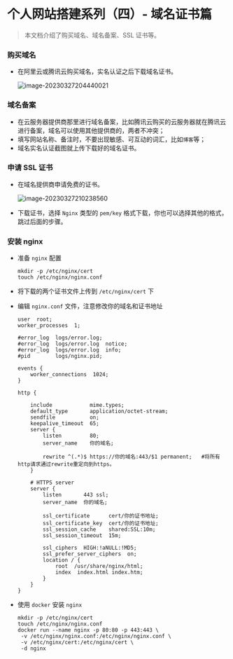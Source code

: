 # 个人网站搭建系列（四）- 域名证书篇

> 本文档介绍了购买域名、域名备案、SSL 证书等。

### 购买域名

- 在阿里云或腾讯云购买域名，实名认证之后下载域名证书。

  ![image-20230327204440021](https://zoulei-images.oss-cn-chengdu.aliyuncs.com/md-images/image-20230327204440021.png)

### 域名备案

- 在云服务器提供商那里进行域名备案，比如腾讯云购买的云服务器就在腾讯云进行备案，域名可以使用其他提供商的，两者不冲突；
- 填写网站名称、备注时，不要出现敏感、可互动的词汇，比如`博客`等；
- 域名实名认证截图就上传下载好的域名证书。

### 申请 SSL 证书

- 在域名提供商申请免费的证书。

  ![image-20230327210238560](https://zoulei-images.oss-cn-chengdu.aliyuncs.com/md-images/image-20230327210238560.png)

- 下载证书，选择 `Nginx` 类型的 `pem/key` 格式下载，你也可以选择其他的格式，跳过后面的步骤。

### 安装 nginx

- 准备 `nginx` 配置

  ```
  mkdir -p /etc/nginx/cert
  touch /etc/nginx/nginx.conf
  ```

- 将下载的两个证书文件上传到 `/etc/nginx/cert` 下

- 编辑 `nginx.conf` 文件，注意修改你的域名和证书地址

  ```
  user  root;
  worker_processes  1;

  #error_log  logs/error.log;
  #error_log  logs/error.log  notice;
  #error_log  logs/error.log  info;
  #pid        logs/nginx.pid;

  events {
      worker_connections  1024;
  }

  http {

      include            mime.types;
      default_type       application/octet-stream;
      sendfile           on;
      keepalive_timeout  65;
      server {
          listen         80;
          server_name    你的域名;            

          rewrite ^(.*)$ https://你的域名:443/$1 permanent;   #将所有http请求通过rewrite重定向到https。
      }

      # HTTPS server
      server {
          listen       443 ssl;
          server_name  你的域名;

          ssl_certificate      cert/你的证书地址;
          ssl_certificate_key  cert/你的证书地址;
          ssl_session_cache    shared:SSL:10m;
          ssl_session_timeout  15m;

          ssl_ciphers  HIGH:!aNULL:!MD5;
          ssl_prefer_server_ciphers  on;
          location / {
              root  /usr/share/nginx/html;
              index  index.html index.htm;
          }
      }
  }
  ```

- 使用 `docker` 安装 `nginx`

  ```
  mkdir -p /etc/nginx/cert
  touch /etc/nginx/nginx.conf
  docker run --name nginx -p 80:80 -p 443:443 \
   -v /etc/nginx/nginx.conf:/etc/nginx/nginx.conf \
   -v /etc/nginx/cert:/etc/nginx/cert \
   -d nginx
  ```

  

  

  

  